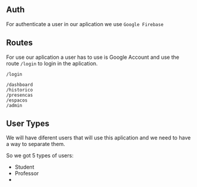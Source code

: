 ## Auth

For authenticate a user in our aplication we use ```Google Firebase```

## Routes

For use our aplication a user has to use is Google Account and use the route ```/login``` to login in the aplication. 

    /login 

    /dashboard
    /historico
    /presencas
    /espacos
    /admin

## User Types

We will have diferent users that will use this aplication and we need to have a way to separate them. 

So we got 5 types of users:

- Student
- Professor
- ​